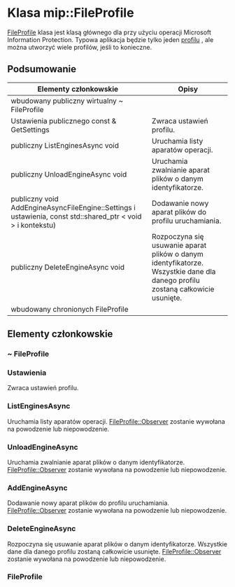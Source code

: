 # <a name="class-mipfileprofile"></a>Klasa mip::FileProfile 
[FileProfile](#classmip_1_1_file_profile) klasa jest klasą głównego dla przy użyciu operacji Microsoft Information Protection.
Typowa aplikacja będzie tylko jeden [profilu](#classmip_1_1_profile) , ale można utworzyć wiele profilów, jeśli to konieczne.
## <a name="summary"></a>Podsumowanie
 Elementy członkowskie                        | Opisy                                
--------------------------------|---------------------------------------------
wbudowany publiczny wirtualny ~ FileProfile | 
Ustawienia publicznego const & GetSettings | Zwraca ustawień profilu.
publiczny ListEnginesAsync void | Uruchamia listy aparatów operacji.
publiczny UnloadEngineAsync void | Uruchamia zwalnianie aparat plików o danym identyfikatorze.
publiczny void AddEngineAsyncFileEngine::Settings i ustawienia, const std::shared_ptr < void > i kontekstu) | Dodawanie nowy aparat plików do profilu uruchamiania.
publiczny DeleteEngineAsync void | Rozpoczyna się usuwanie aparat plików o danym identyfikatorze. Wszystkie dane dla danego profilu zostaną całkowicie usunięte.
wbudowany chronionych FileProfile | 
## <a name="members"></a>Elementy członkowskie
### <a name="fileprofile"></a>~ FileProfile
### <a name="settings"></a>Ustawienia
Zwraca ustawień profilu.
### <a name="listenginesasync"></a>ListEnginesAsync
Uruchamia listy aparatów operacji.
[FileProfile::Observer](#classmip_1_1_file_profile_1_1_observer) zostanie wywołana na powodzenie lub niepowodzenie.
### <a name="unloadengineasync"></a>UnloadEngineAsync
Uruchamia zwalnianie aparat plików o danym identyfikatorze. [FileProfile::Observer](#classmip_1_1_file_profile_1_1_observer) zostanie wywołana na powodzenie lub niepowodzenie.
### <a name="addengineasync"></a>AddEngineAsync
Dodawanie nowy aparat plików do profilu uruchamiania.
[FileProfile::Observer](#classmip_1_1_file_profile_1_1_observer) zostanie wywołana na powodzenie lub niepowodzenie.
### <a name="deleteengineasync"></a>DeleteEngineAsync
Rozpoczyna się usuwanie aparat plików o danym identyfikatorze. Wszystkie dane dla danego profilu zostaną całkowicie usunięte.
[FileProfile::Observer](#classmip_1_1_file_profile_1_1_observer) zostanie wywołana na powodzenie lub niepowodzenie.
### <a name="fileprofile"></a>FileProfile